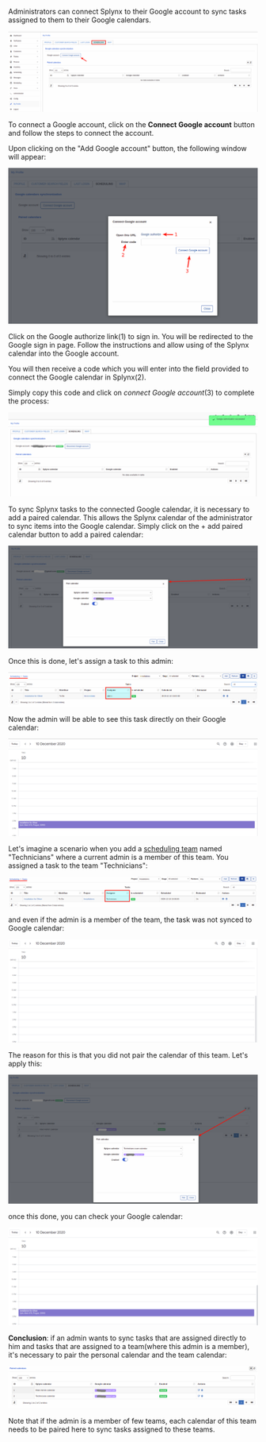 Administrators can connect Splynx to their Google account to sync tasks assigned to them to their Google calendars.

![Scheduling](scheduling.png)

To connect a Google account, click on the **Connect Google account** button and follow the steps to connect the account.

Upon clicking on the "Add Google account" button, the following window will appear:

![Authorization](authorize.png)

Click on the Google authorize link(1) to sign in. You will be redirected to the Google sign in page. Follow the instructions and allow using of the Splynx calendar into the Google account.

You will then receive a code which you will enter into the field provided to connect the Google calendar in Splynx(2).

Simply copy this code and click on *connect Google account*(3) to complete the process:

![Google authorized](linked_google_acccount.png)

To sync Splynx tasks to the connected Google calendar, it is necessary to add a paired calendar. This allows the Splynx calendar of the administrator to sync items into the Google calendar. Simply click on the + add paired calendar button to add a paired calendar:

![add admin's calendar](add_admin_calendar.png)

Once this is done, let's assign a task to this admin:

![Assigned to admin task](task_assigned_to_admin.png)

Now the admin will be able to see this task directly on their Google calendar:

![task for admin under google calendar](googlee_assigned_to_admin.png)

Let's imagine a scenario when you add a [scheduling team](configuration/scheduling/teams/teams.md) named "Technicians" where a current admin is a member of this team. You assigned a task to the team "Technicians":

![task_assigned_to_team](task_assigned_to_team.png)

and even if the admin is a member of the team, the task was not synced to Google calendar:

![empty Google calendar](empty_google_calendar.png)

The reason for this is that you did not pair the calendar of this team. Let's apply this:

![pair team calendar](add_team_calendar.png)

once this done, you can check your Google calendar:

![google_assigned_to_team](google_assigned_to_team.png)

**Conclusion**: if an admin wants to sync tasks that are assigned directly to him and tasks that are assigned to a team(where this admin is a member), it's necessary to pair the personal calendar and the team calendar:

![final setup](final_setup.png)

Note that if the admin is a member of few teams, each calendar of this team needs to be paired here to sync tasks assigned to these teams. 
